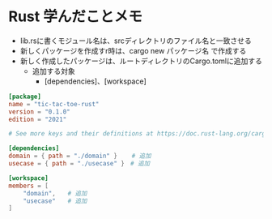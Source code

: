 # Rust 学んだことメモ

- lib.rsに書くモジュール名は、srcディレクトリのファイル名と一致させる
- 新しくパッケージを作成すr時は、cargo new パッケージ名 で作成する
- 新しく作成したパッケージは、ルートディレクトリのCargo.tomlに追加する
  - 追加する対象
    - [dependencies]、[workspace]

~~~toml
[package]
name = "tic-tac-toe-rust"
version = "0.1.0"
edition = "2021"

# See more keys and their definitions at https://doc.rust-lang.org/cargo/reference/manifest.html

[dependencies]
domain = { path = "./domain" }    # 追加
usecase = { path = "./usecase" }　# 追加

[workspace]
members = [
    "domain",　　# 追加
    "usecase"　　# 追加
]

~~~
